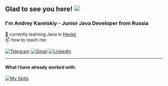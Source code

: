 ## Glad to see you here! <img src="https://raw.githubusercontent.com/aemmadi/aemmadi/master/wave.gif" width="20">

### I'm Andrey Karelskiy - Junior Java Developer from Russia

🧠 currently learning Java in [Hexlet](https://hexlet.io)  
📫 how to reach me:

[![Telegram](https://img.shields.io/badge/Telegram-2CA5E0?style=for-the-badge&logo=telegram&logoColor=white)](https://t.me/Karelskiy_A)
[![Gmail](https://img.shields.io/badge/Gmail-D14836?style=for-the-badge&logo=gmail&logoColor=white)](mailto:karelskiy.a@gmail.com)
[![LinkedIn](https://img.shields.io/badge/linkedin-%230077B5.svg?style=for-the-badge&logo=linkedin&logoColor=white)](https://www.linkedin.com/in/andrey-karelskiy/)
***
#### What I have already worked with:

[![My Skills](https://skillicons.dev/icons?i=java,idea,git,githubactions,gradle,html,css)](https://skillicons.dev)
